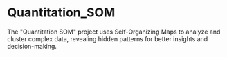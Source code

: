 # Quantitation_SOM
The "Quantitation SOM" project uses Self-Organizing Maps to analyze and cluster complex data, revealing hidden patterns for better insights and decision-making.
